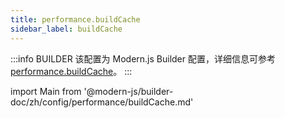 ```yaml
---
title: performance.buildCache
sidebar_label: buildCache
---
```


:::info BUILDER
该配置为 Modern.js Builder 配置，详细信息可参考 [performance.buildCache](https://modernjs.dev/builder/zh/api/config-performance.html#performance-buildcache)。
:::

import Main from '@modern-js/builder-doc/zh/config/performance/buildCache.md'

<Main />
